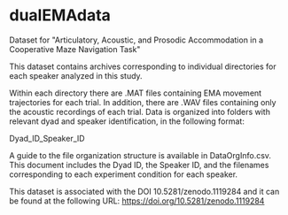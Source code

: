 # dualEMAdata
Dataset for "Articulatory, Acoustic, and Prosodic Accommodation  in a Cooperative Maze Navigation Task"

This dataset contains archives corresponding to individual directories for each speaker analyzed in this study.

Within each directory there are .MAT files containing EMA movement trajectories for each trial. In addition, there are .WAV files containing only the acoustic recordings of each trial. Data is organized into folders with relevant dyad and speaker identification, in the following format:

Dyad_ID_Speaker_ID

A guide to the file organization structure is available in DataOrgInfo.csv. This document includes the Dyad ID, the Speaker ID, and the filenames corresponding to each experiment condition for each speaker.

This dataset is associated with the DOI 10.5281/zenodo.1119284 and it can be found at the following URL: https://doi.org/10.5281/zenodo.1119284
